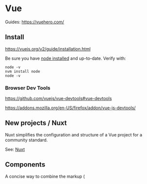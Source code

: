 # Vue

Guides:
https://vuehero.com/


## Install

https://vuejs.org/v2/guide/installation.html

Be sure you have [node installed](node.md) and up-to-date. Verify with:

    node -v
    nvm install node
    node -v


### Browser Dev Tools

https://github.com/vuejs/vue-devtools#vue-devtools

https://addons.mozilla.org/en-US/firefox/addon/vue-js-devtools/


## New projects / Nuxt

Nuxt simplifies the configuration and structure of a Vue project for a community standard. 

See: [Nuxt](nuxt.md)


## Components

A concise way to combine the markup (<template>), logic (<script>) and styling (<style>) in a single .vue file. 

https://vuejs.org/v2/guide/components.html#Dynamic-Components
Components Basics — Vue.js

For an example template, see
https://gitlab.com/charlesbrandt/web-ui-api-db/-/blob/master/ui/pages/blank.vue

Soon:
https://gitlab.com/charlesbrandt/web-ui-api-db/-/blob/main/ui/pages/blank.vue


```
<template>
  <div class="component">
    <draggable :list="list">
      <div v-for="element in list" :key="element.name" class="dragArea">
        {{ element.name }}
      </div>
    </draggable>
    <slot />
  </div>
</template>

<script>
import draggable from 'vuedraggable'
// import axios from 'axios'

export default {
  components: {
    draggable,
  },
  // https://vuejs.org/v2/guide/components-props.html#Type-Checks
  // String, Number, Boolean, Array, Object, Date, Function, Symbol
  props: {
    person: {
      type: Object,
      default: () => {},
    },
    parameter: {
      type: String,
      default: 'Greetings',
    },
    something: Boolean,
  },
  // https://nuxtjs.org/guide/async-data/
  /* async asyncData({ params }) {
    const { data } = await axios.get(`http://localhost:8888/json-path/data`)
    return { items: data }
  },
  */
  data() {
    return {
      list: [{ name: 'One' }, { name: 'Two' }, { name: 'Three' }],
    }
  },
  computed: {},
}
</script>

<style>
.dragArea {
  position: relative;
  text-align: left;
  display: inline-block;
  margin: 0;
  width: 150px;
  height: 150px;
  vertical-align: top;
}
</style>
```

### Renderless Components

https://dev.to/codinglukas/vue-js-pattern-for-async-requests-using-renderless-components-3gd

### Templates

https://vuejs.org/v2/guide/syntax.html

Common patterns:

List rendering
https://vuejs.org/v2/guide/list.html#key


### Scripts

The script block is where you put logic related to your component. 

data is made up of properties
computed is made up of getters.

via:
https://stackoverflow.com/questions/58931647/nuxt-component-computed-vs-data

### Dynamic Styles

https://stackoverflow.com/questions/47322875/vue-js-dynamic-style-with-variables


## Environment Variables (dotenv)

see [Nuxt](nuxt.md)


## Slots & Props

Use Props when you want to pass in a js object to a child component.

Use Slots when you want to pass in template markup to a child component. 

https://vuejs.org/v2/guide/components-props.html
Props — Vue.js
https://vuejs.org/v2/guide/components-slots.html#Scoped-Slots
Slots — Vue.js
https://github.com/vuejs/rfcs/blob/master/active-rfcs/0001-new-slot-syntax.md
rfcs/0001-new-slot-syntax.md at master · vuejs/rfcs
https://www.google.com/search?client=ubuntu&channel=fs&q=vue+props+vs+slots&ie=utf-8&oe=utf-8
vue props vs slots - Google Search
https://medium.com/@nicomeyer/vue-js-slots-vs-props-af87078a8bd
Vue.js: slots vs. props - Nico Meyer - Medium



## Forms


## Routing

In your script section, use:

    router.push({name: "yourroutename")

router.push("yourroutename") is NOT the same as router.push({name: "yourroutename"). First one defines the route directly. The second one takes the route with the specified name. 

via:
https://stackoverflow.com/questions/35664550/vue-js-redirection-to-another-page


## Custom Events

If you need to signal a parent component of something that has happened in a child component, use $emit. 

Note:
If you've hit a situation where this pattern comes up, it may be a good time to consider using [vuex](vuex.md).

Child component triggers clicked event:

```
export default {
  methods: {
    onClickButton (event) {
      this.$emit('clicked', 'someValue')
    }
  }
}
```

Parent component receive clicked event:

```
<div>
  <child @clicked="onClickChild"></child>
</div>

```

Then, in the parent script block, handle the emitted event as needed:

```
export default {
  methods: {
    onClickChild (value) {
      console.log(value) // someValue
    }
  }
}
```

via:
https://forum.vuejs.org/t/passing-data-back-to-parent/1201


## Desktop application

For creating a desktop application with Vue, see `vue-nodegui`


